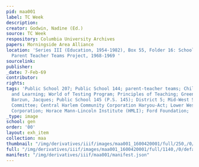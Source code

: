 ```yaml
---
pid: maa001
label: TC Week
description:
creator: Godwin, Nadine (Ed.)
source: TC Week
respository: Columbia University Archives
papers: Morningside Area Alliance
location: 'Series III (Education, 1954-1982), Box 55, Folder 16: School District 5:
  Parent Teacher Teams Project, 1968-1969 '
sourcelink:
publisher:
_date: 7-Feb-69
contributor:
rights:
tags: 'Public School 207; Public School 144; parent-teacher teams; Child Development
  and Learning; World of Testing Program; Principles of Teaching; Greene, Maxine;
  Barzun, Jacques; Public School 145 (P.S. 145); District 5; Mid-West Side Planning
  Committee; Central Harlem Community Corporation Haryou-Act; Lower West Side Community
  Corporation; Horace Mann-Lincoln Institute (HMLI); Ford Foundation;  Jones, Nellie                         '
_type: image
school: gen
order: '00'
layout: exh_item
collection: maa
thumbnail: "/img/derivatives/iiif/images/maa001_1600420001/full/250,/0/default.jpg"
full: "/img/derivatives/iiif/images/maa001_1600420001/full/1140,/0/default.jpg"
manifest: "/img/derivatives/iiif/maa001/manifest.json"
---
```

